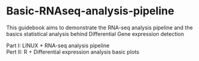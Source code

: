 # Basic-RNAseq-analysis-pipeline
This guidebook aims to demonstrate the RNA-seq analysis pipeline and the basics statistical analysis behind Differential Gene expression detection 

Part I: LINUX + RNA-seq analysis pipeline  
Pert II: R + Differential expression analysis basic plots
